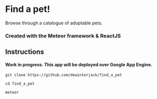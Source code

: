# Find a pet!
Browse through a catalogue of adoptable pets.

### Created with the Meteor framework & ReactJS

## Instructions

#### Work in progress. This app will be deployed over Google App Engine.

```
git clone https://github.com/dewinterjack/find_a_pet

cd find_a_pet

meteor
```
